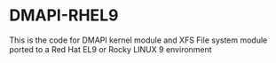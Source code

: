 # DMAPI-RHEL9
This is the code for DMAPI kernel module and XFS File system module ported to a Red Hat EL9 or Rocky LINUX 9 environment
